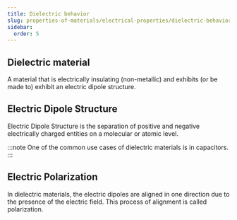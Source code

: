 ```yaml
---
title: Dielectric behavior
slug: properties-of-materials/electrical-properties/dielectric-behavior
sidebar:
  order: 5
---
```


## Dielectric material

A material that is electrically insulating (non-metallic) and exhibits (or be
made to) exhibit an electric dipole structure.

## Electric Dipole Structure

Electric Dipole Structure is the separation of positive and negative
electrically charged entities on a molecular or atomic level.

:::note One of the common use cases of dielectric materials is in capacitors.
:::

## Electric Polarization

In dielectric materials, the electric dipoles are aligned in one direction due
to the presence of the electric field. This process of alignment is called
polarization.
